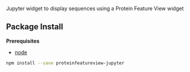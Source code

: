 Jupyter widget to display sequences using a Protein Feature View widget

Package Install
---------------

**Prerequisites**
- [node](http://nodejs.org/)

```bash
npm install --save proteinfeatureview-jupyter
```
